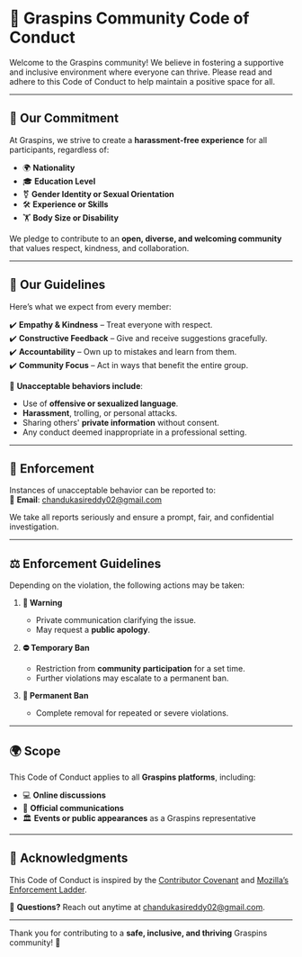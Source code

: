 # 🚀 **Graspins Community Code of Conduct**  

Welcome to the Graspins community! We believe in fostering a supportive and inclusive environment where everyone can thrive. Please read and adhere to this Code of Conduct to help maintain a positive space for all.  

---

## 🎯 **Our Commitment**  
At Graspins, we strive to create a **harassment-free experience** for all participants, regardless of:  
- 🌍 **Nationality**  
- 🎓 **Education Level**  
- ⚧️ **Gender Identity or Sexual Orientation**  
- 🛠️ **Experience or Skills**  
- 🏋️ **Body Size or Disability**  

We pledge to contribute to an **open, diverse, and welcoming community** that values respect, kindness, and collaboration.  

---

## 🌟 **Our Guidelines**  
Here’s what we expect from every member:  

✔️ **Empathy & Kindness** – Treat everyone with respect.  
✔️ **Constructive Feedback** – Give and receive suggestions gracefully.  
✔️ **Accountability** – Own up to mistakes and learn from them.  
✔️ **Community Focus** – Act in ways that benefit the entire group.  

🚫 **Unacceptable behaviors include**:  
- Use of **offensive or sexualized language**.  
- **Harassment**, trolling, or personal attacks.  
- Sharing others' **private information** without consent.  
- Any conduct deemed inappropriate in a professional setting.  

---

## 🔧 **Enforcement**  
Instances of unacceptable behavior can be reported to:  
📧 **Email**: [chandukasireddy02@gmail.com](mailto:chandukasireddy02@gmail.com)  

We take all reports seriously and ensure a prompt, fair, and confidential investigation.  

---

## ⚖️ **Enforcement Guidelines**  
Depending on the violation, the following actions may be taken:  

1. **📜 Warning**  
   - Private communication clarifying the issue.  
   - May request a **public apology**.  

2. **⛔ Temporary Ban**  
   - Restriction from **community participation** for a set time.  
   - Further violations may escalate to a permanent ban.  

3. **🚫 Permanent Ban**  
   - Complete removal for repeated or severe violations.  

---

## 🌍 **Scope**  
This Code of Conduct applies to all **Graspins platforms**, including:  
- 💻 **Online discussions**  
- 📧 **Official communications**  
- 🏛️ **Events or public appearances** as a Graspins representative  

---

## 🙏 **Acknowledgments**  
This Code of Conduct is inspired by the [Contributor Covenant](https://www.contributor-covenant.org) and [Mozilla’s Enforcement Ladder](https://github.com/mozilla/diversity).  

💌 **Questions?** Reach out anytime at [chandukasireddy02@gmail.com](mailto:chandukasireddy02@gmail.com).  

---

Thank you for contributing to a **safe, inclusive, and thriving** Graspins community! 🎉  
